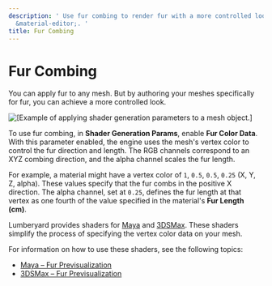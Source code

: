 ```yaml
---
description: ' Use fur combing to render fur with a more controlled look in &ALYlong;''s
  &material-editor;. '
title: Fur Combing
---
```

# Fur Combing<a name="shader-ref-fur-combing"></a>

You can apply fur to any mesh\. But by authoring your meshes specifically for fur, you can achieve a more controlled look\. 

![\[Example of applying shader generation parameters to a mesh object.\]](/images/userguide/shaders/shader-ref-fur-4.png)

To use fur combing, in **Shader Generation Params**, enable **Fur Color Data**\. With this parameter enabled, the engine uses the mesh's vertex color to control the fur direction and length\. The RGB channels correspond to an XYZ combing direction, and the alpha channel scales the fur length\.

For example, a material might have a vertex color of `1`, `0.5`, `0.5`, `0.25` \(X, Y, Z, alpha\)\. These values specify that the fur combs in the positive X direction\. The alpha channel, set at `0.25`, defines the fur length at that vertex as one fourth of the value specified in the material's **Fur Length \(cm\)**\.

Lumberyard provides shaders for [Maya](shader-ref-fur-previzmaya.md) and [3DSMax](shader-ref-fur-previz3dsmax.md)\. These shaders simplify the process of specifying the vertex color data on your mesh\. 

For information on how to use these shaders, see the following topics:
+ [Maya – Fur Previsualization](shader-ref-fur-previzmaya.md)
+ [3DSMax – Fur Previsualization](shader-ref-fur-previz3dsmax.md)